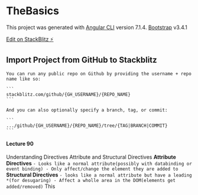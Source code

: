 # TheBasics

This project was generated with 
[Angular CLI](https://github.com/angular/angular-cli) version 7.1.4.
[Bootstrap](https://getbootstrap.com/)  v3.4.1 

[Edit on StackBlitz ⚡️](https://stackblitz.com/github/SaurabhTiwari95/TheBasics?file=README.md)

##  Import Project from GitHub to Stackblitz
    You can run any public repo on Github by providing the username + repo name like so:

    ```
    stackblitz.com/github/{GH_USERNAME}/{REPO_NAME}
    ```
    
    And you can also optionally specify a branch, tag, or commit:
    
    ```
    .../github/{GH_USERNAME}/{REPO_NAME}/tree/{TAG|BRANCH|COMMIT}
    ```
#### Lecture 90
  Understanding Directives
    Attribute and Structural Directives
    **Attribute Directives**
      ```
        - Looks like a normal attribute(possibly with databinding or event binding)
        - Only affect/change the element they are added to
      ```
    **Structural Directives**
      ```
        - looks like a normal attribute but have a leading *(for desugaring)
        - Affect a wholle area in the DOM(elements get added/removed)
      ```
      This
